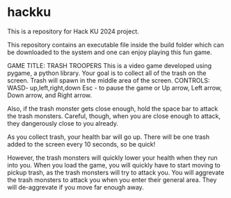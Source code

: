 # hackku
This is a repository for Hack KU 2024 project.

This repository contains an executable file inside the build folder which can be downloaded to the system and one can enjoy playing this fun game. 

GAME TITLE: TRASH TROOPERS
  This is a video game developed using pygame, a python library.
Your goal is to collect all of the trash on the screen.
Trash will spawn in the middle area of the screen.
CONTROLS:
WASD- up,left,right,down
Esc - to pause the game
or
Up arrow, Left arrow, Down arrow, and Right arrow.

Also, if the trash monster gets close enough,
hold the space bar to attack the trash monsters.
Careful, though, when you are close enough to attack,
they dangerously close to you already.

As you collect trash, your health bar will go up.
There will be one trash added to the screen every 10 seconds,
so be quick!

However, the trash monsters will quickly lower your
health when they run into you.
When you load the game, you will quickly have to start moving to pickup trash,
as the trash monsters will try to attack you. You will aggrevate the trash monsters to
attack you when you enter their general area. They will de-aggrevate if you move far
enough away.
